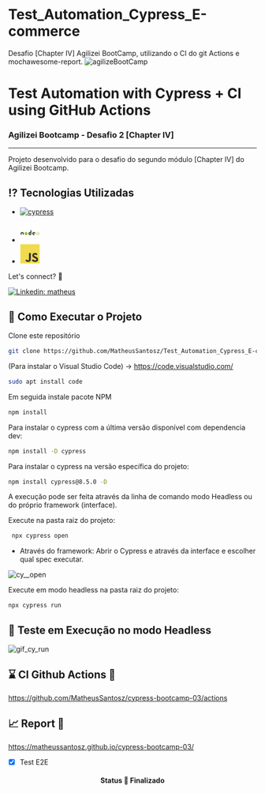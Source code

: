 # Test_Automation_Cypress_E-commerce
Desafio [Chapter IV] Agilizei BootCamp, utilizando o CI do git Actions e mochawesome-report.
![agilizeBootCamp](https://user-images.githubusercontent.com/62854319/158291684-392309cf-ab85-40ad-af55-8bf947133036.png)
# Test Automation with Cypress + CI using GitHub Actions
### Agilizei Bootcamp - Desafio 2 [Chapter IV]
---
Projeto desenvolvido para o desafio do segundo módulo [Chapter IV] do Agilizei Bootcamp.

## :interrobang: Tecnologias Utilizadas
- <p align="left"> <a href="https://www.cypress.io" target="_blank"> <img src="https://raw.githubusercontent.com/simple-icons/simple-icons/6e46ec1fc23b60c8fd0d2f2ff46db82e16dbd75f/icons/cypress.svg" alt="cypress" width="40" height="40"/> </a>
- <a href="https://nodejs.org" target="_blank"> <img
        src="https://raw.githubusercontent.com/devicons/devicon/master/icons/nodejs/nodejs-original-wordmark.svg"
        alt="nodejs" width="40" height="40" /> </a>
- <a href="https://developer.mozilla.org/en-US/docs/Web/JavaScript"
    target="_blank"> <img
        src="https://raw.githubusercontent.com/devicons/devicon/master/icons/javascript/javascript-original.svg"
        alt="javascript" width="40" height="40" /> </a>

Let's connect? 🤝

[![Linkedin: matheus](https://img.shields.io/badge/-Linkedin-blue?style=flat-square&logo=Linkedin&logoColor=white&link=https://www.linkedin.com/in/matheus-dos-santos-397004b4/)](https://www.linkedin.com/in/matheus-dos-santos-397004b4/)

## :eyes: Como Executar o Projeto
Clone este repositório
```bash
git clone https://github.com/MatheusSantosz/Test_Automation_Cypress_E-commerce
```
(Para instalar o Visual Studio Code) -> https://code.visualstudio.com/
```bash
sudo apt install code
```
Em seguida instale pacote NPM
```bash
npm install
```
Para instalar o cypress com a última versão disponível com dependencia dev:
```bash
npm install -D cypress
```
Para instalar o cypress na versão específica do projeto:
```bash
npm install cypress@8.5.0 -D
```

A execução pode ser feita através da linha de comando modo Headless ou do próprio framework (interface).


Execute na pasta raiz do projeto:
```bash
 npx cypress open
```
- Através do framework:
Abrir o Cypress e através da interface e escolher qual spec executar.



![cy__open](https://user-images.githubusercontent.com/62854319/158291202-a47ed794-2ea7-4687-8021-b9e89101ac88.gif)


Execute em modo headless na pasta raiz do projeto:
```bash
npx cypress run
```

## :file_folder: Teste em Execução no modo Headless
![gif_cy_run](https://user-images.githubusercontent.com/62854319/158289174-a78cf9ba-7dcb-4cfa-ac89-e49ba4bf3b00.gif)








## :hourglass: CI Github Actions :link:
https://github.com/MatheusSantosz/cypress-bootcamp-03/actions
	
## :chart_with_upwards_trend: Report :link:
https://matheussantosz.github.io/cypress-bootcamp-03/	
- [x] Test E2E

<h4 align="center"> 
	 Status 🚀 Finalizado 
</h4>



